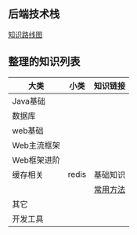 ## 后端技术栈

[知识路线图](https://github.com/zz155666/polaris/raw/master/backend/javaweblearning.png)

## 整理的知识列表

大类 | 小类 | 知识链接
---|--- |---
Java基础 | 
数据库 | 
web基础 |
Web主流框架 |
Web框架进阶 |
缓存相关 | redis |基础知识
||  |[常用方法](https://github.com/zz155666/polaris/blob/master/backend/cache/redis常用方法.md)
其它 |
开发工具|